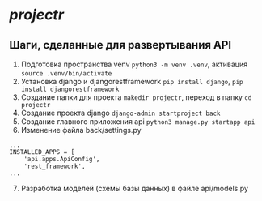 # _projectr_

## Шаги, сделанные для развертывания API

1. Подготовка пространства venv ```python3 -m venv .venv```, активация ```source .venv/bin/activate```
2. Установка django и djangorestframework ```pip install django```, ```pip install djangorestframework```
3. Создание папки для проекта ```makedir projectr```, переход в папку ```cd projectr```
4. Создание проекта django ```django-admin startproject back```
5. Создание главного приложения api ```python3 manage.py startapp api```
6. Изменение файла back/settings.py
```
...
INSTALLED_APPS = [
    'api.apps.ApiConfig',
    'rest_framework',
...
```
7. Разработка моделей (схемы базы данных) в файле api/models.py
